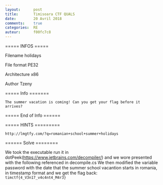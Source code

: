 ```yaml
---
layout:      post
title:       Timisoara CTF QUALS
date:        20 Avril 2018
comments:    true
categories:  RE
auteur:      f00fc7c8
---
```


===== INFOS =====

Filename                 holidays

File format              PE32

Architecture             x86

Author                   Tzeny 


===== Info =======

```
The summer vacation is coming! Can you get your flag before it arrives?
```

===== End of Info ======


===== HINTS =========

```http://lmgtfy.com/?q=romanian+school+summer+holidays```

====== Solve ========

We took the executable run it in dotPeek(https://www.jetbrains.com/decompiler/) and we wore presented with the following referenced in decompile.cs
We then modified the variable password with the date that the summer school vacantion starts in romania, in timestamp format and we get the flag back: ```timctf{4_V3n17_v4c4nt4_M4r3}```
